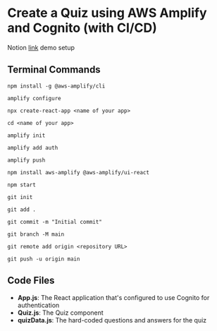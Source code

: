 # Create a Quiz using AWS Amplify and Cognito (with CI/CD)
Notion [link](https://extreme-ketch-98c.notion.site/Building-a-React-App-with-Amplify-Cognito-and-CI-CD-with-GitHub-b4bb965232b24081a936ecd1fa3f0b8f?pvs=4) demo setup
## Terminal Commands

`npm install -g @aws-amplify/cli`

`amplify configure`

`npx create-react-app <name of your app>`

`cd <name of your app>`

`amplify init`

`amplify add auth`

`amplify push`

`npm install aws-amplify @aws-amplify/ui-react`

`npm start`

`git init`

`git add .`

`git commit -m "Initial commit"`

`git branch -M main`

`git remote add origin <repository URL>`

`git push -u origin main`

## Code Files

- **App.js**: The React application that's configured to use Cognito for authentication
- **Quiz.js**: The Quiz component
- **quizData.js**: The hard-coded questions and answers for the quiz
